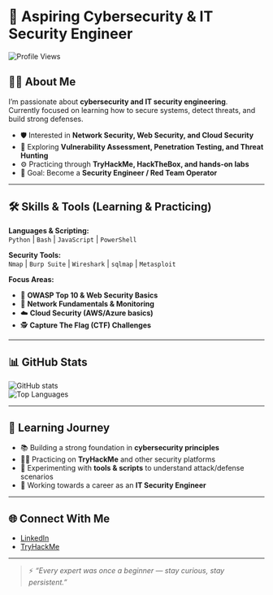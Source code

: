 # 🔐 Aspiring Cybersecurity & IT Security Engineer  

![Profile Views](https://komarev.com/ghpvc/?username=Rivalakmals&color=brightgreen&style=flat-square)  

## 👨‍💻 About Me
I’m passionate about **cybersecurity and IT security engineering**.  
Currently focused on learning how to secure systems, detect threats, and build strong defenses.  

- 🛡️ Interested in **Network Security, Web Security, and Cloud Security**  
- 📖 Exploring **Vulnerability Assessment, Penetration Testing, and Threat Hunting**  
- ⚙️ Practicing through **TryHackMe, HackTheBox, and hands-on labs**  
- 🎯 Goal: Become a **Security Engineer / Red Team Operator**  

---

## 🛠️ Skills & Tools (Learning & Practicing)
**Languages & Scripting:**  
`Python` | `Bash` | `JavaScript` | `PowerShell`  

**Security Tools:**  
`Nmap` | `Burp Suite` | `Wireshark` | `sqlmap` | `Metasploit`  

**Focus Areas:**  
- 🔐 **OWASP Top 10 & Web Security Basics**  
- 📡 **Network Fundamentals & Monitoring**  
- ☁️ **Cloud Security (AWS/Azure basics)**  
- 🕵️ **Capture The Flag (CTF) Challenges**  

---

## 📊 GitHub Stats
![GitHub stats](https://github-readme-stats.vercel.app/api?username=Rivalakmals&show_icons=true&theme=tokyonight)  
![Top Languages](https://github-readme-stats.vercel.app/api/top-langs/?username=Rivalakmals&layout=compact&theme=tokyonight)  

---

## 🚀 Learning Journey
- 📚 Building a strong foundation in **cybersecurity principles**  
- 🧑‍💻 Practicing on **TryHackMe** and other security platforms  
- 🔎 Experimenting with **tools & scripts** to understand attack/defense scenarios  
- 🎯 Working towards a career as an **IT Security Engineer**  

---

## 🌐 Connect With Me
- [LinkedIn](https://www.linkedin.com/in/rivalakmal/)  
- [TryHackMe](https://tryhackme.com/p/RivalAkmal)  

---

> ⚡ *“Every expert was once a beginner — stay curious, stay persistent.”*
 
